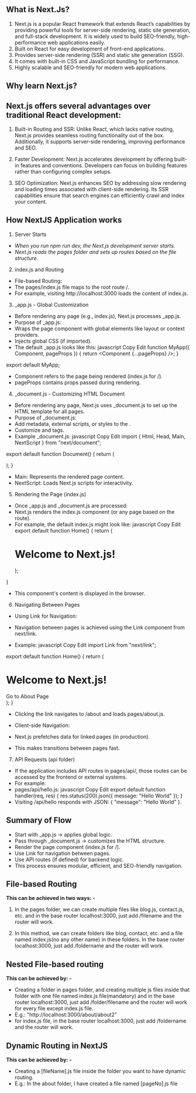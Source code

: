 ## What is Next.Js?

1. Next.js is a popular React framework that extends React’s capabilities by providing powerful tools for      server-side rendering, static site generation, and full-stack development. It is widely used to build SEO-friendly, high-performance web applications easily.
2. Built on React for easy development of front-end applications.
3. Provides server-side rendering (SSR) and static site generation (SSG).
4. It comes with built-in CSS and JavaScript bundling for performance.
5. Highly scalable and SEO-friendly for modern web applications.


## Why learn Next.js?
## Next.js offers several advantages over traditional React development:

1. Built-in Routing and SSR: Unlike React, which lacks native routing, Next.js provides seamless routing functionality out of the box. Additionally, it supports server-side rendering, improving performance and SEO.

2. Faster Development: Next.js accelerates development by offering built-in features and conventions. Developers can focus on building features rather than configuring complex setups.

3. SEO Optimization: Next.js enhances SEO by addressing slow rendering and loading times associated with client-side rendering. Its SSR capabilities ensure that search engines can efficiently crawl and index your content.


## How NextJS Application works

1. Server Starts
- *When you run npm run dev, the Next.js development server starts.*
- *Next.js reads the pages folder and sets up routes based on the file structure.*

2. index.js and Routing
- File-based Routing:
- The pages/index.js file maps to the root route /.
- For example, visiting http://localhost:3000 loads the content of index.js.

3. _app.js - Global Customization
- Before rendering any page (e.g., index.js), Next.js processes _app.js.
- Purpose of _app.js:
- Wraps the page component with global elements like layout or context providers.
- Injects global CSS (if imported).
- The default _app.js looks like this:
javascript
Copy
Edit
function MyApp({ Component, pageProps }) {
  return <Component {...pageProps} />;
}

export default MyApp;
- Component refers to the page being rendered (index.js for /).
- pageProps contains props passed during rendering.

4. _document.js - Customizing HTML Document
- Before rendering any page, Next.js uses _document.js to set up the HTML template for all pages.
- Purpose of _document.js:
- Add metadata, external scripts, or styles to the <head>.
- Customize <html> and <body> tags.
- Example _document.js:
javascript
Copy
Edit
import { Html, Head, Main, NextScript } from "next/document";

export default function Document() {
  return (
    <Html>
      <Head>
        <link rel="stylesheet" href="/custom.css" />
      </Head>
      <body>
        <Main />
        <NextScript />
      </body>
    </Html>
  );
}
- Main: Represents the rendered page content.
- NextScript: Loads Next.js scripts for interactivity.
5. Rendering the Page (index.js)
- Once _app.js and _document.js are processed:
- Next.js renders the index.js component (or any page based on the route).
- For example, the default index.js might look like:
javascript
Copy
Edit
export default function Home() {
  return (
    <div>
      <h1>Welcome to Next.js!</h1>
    </div>
  );
}
- This component's content is displayed in the browser.

6. Navigating Between Pages
- Using Link for Navigation:

- Navigation between pages is achieved using the Link component from next/link.
- Example:
javascript
Copy
Edit
import Link from "next/link";

export default function Home() {
  return (
    <div>
      <h1>Welcome to Next.js!</h1>
      <Link href="/about">Go to About Page</Link>
    </div>
  );
}
- Clicking the link navigates to /about and loads pages/about.js.
- Client-side Navigation:

- Next.js prefetches data for linked pages (in production).
- This makes transitions between pages fast.

7. API Requests (api folder)
- If the application includes API routes in pages/api/, those routes can be accessed by the frontend or external systems.
- For example:
- pages/api/hello.js:
javascript
Copy
Edit
export default function handler(req, res) {
  res.status(200).json({ message: "Hello World" });
}
- Visiting /api/hello responds with JSON: { "message": "Hello World" }.

## Summary of Flow
- Start with _app.js → applies global logic.
- Pass through _document.js → customizes the HTML structure.
- Render the page component (index.js for /).
- Use Link for navigation between pages.
- Use API routes (if defined) for backend logic.
- This process ensures modular, efficient, and SEO-friendly navigation.


## File-based Routing

**This can be achieved in two ways: -**
1. In the pages folder, we can create multiple files like blog.js, contact.js, etc. and in the base router localhost:3000, just add /filename and the router will work.

2. In this method, we can create folders like blog, contact, etc. and a file named index.js(no any other name) in these folders. In the base router localhost:3000, just add /foldername and the router will work.



## Nested File-based routing

**This can be achieved by: -**
- Creating a folder in pages folder, and creating multiple js files inside that folder with one file named index.js file(mandatory) and in the base router localhost:3000, just add /folder/filename and the router will work for every file except index.js file. 
- E.g.: "http://localhost:3000/about/about2"
- for index.js file, in the base router localhost:3000, just add /foldername and the router will work.


## Dynamic Routing in NextJS
**This can be achieved by: -**
- Creating a [fileName].js file inside the folder you want to have dynamic routing.
- E.g.: In the about folder, I have created a file named [pageNo].js file